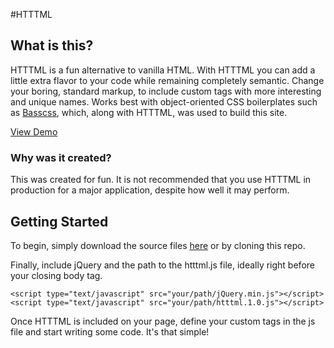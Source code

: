 #HTTTML

## What is this?

HTTTML is a fun alternative to vanilla HTML. With HTTTML you can add a little extra flavor to your code while remaining completely semantic. Change your boring, standard markup, to include custom tags with more interesting and unique names. Works best with object-oriented CSS boilerplates such as [Basscss](http://basscss.com), which, along with HTTTML, was used to build this site.

[View Demo](http://codepen.io/colinkeany/pen/yNbyRE)

### Why was it created?

This was created for fun. It is not recommended that you use HTTTML in production for a major application, despite how well it may perform.

## Getting Started

To begin, simply download the source files [here](http://bit.ly/1HL9VMJ) or by cloning this repo.

Finally, include jQuery and the path to the htttml.js file, ideally right before your closing body tag.

```<script type="text/javascript" src="your/path/jQuery.min.js"></script>```
```<script type="text/javascript" src="your/path/htttml.1.0.js"></script>```

Once HTTTML is included on your page, define your custom tags in the js file and start writing some code. It's that simple!